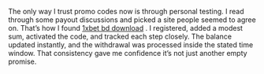 The only way I trust promo codes now is through personal testing. I read through some payout discussions and picked a site people seemed to agree on. That’s how I found [1xbet bd download](https://1xbetapkbangladesh.com/) . I registered, added a modest sum, activated the code, and tracked each step closely. The balance updated instantly, and the withdrawal was processed inside the stated time window. That consistency gave me confidence it’s not just another empty promise.